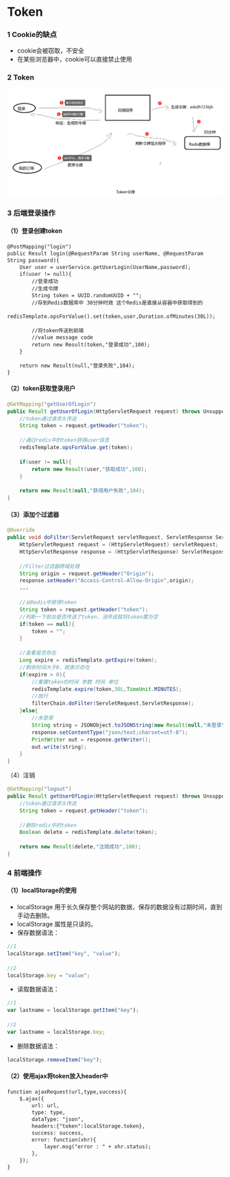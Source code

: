 # Token

### 1 Cookie的缺点

* cookie会被窃取，不安全
* 在某些浏览器中，cookie可以直接禁止使用



### 2 Token

![token](.\imgs\token.png)



### 3 后端登录操作

#### （1）登录创建token

```
@PostMapping("login")
public Result login(@RequestParam String userName, @RequestParam String password){
	User user = userService.getUserLogin(UserName,password);
	if(user != null){
		//登录成功
		//生成令牌
		String token = UUID.randomUUID + "";
		//存到Redis数据库中 30分钟时效 这个Redis是直接从容器中获取得到的
		redisTemplate.opsForValue().set(token,user,Duration.ofMinutes(30L));
		
		//将token传送到前端
		//value message code 
		return new Result(token,"登录成功",100);
	}
	
	return new Result(null,"登录失败",104);
}
```



#### （2）token获取登录用户 

```java
@GetMapping("getUserOfLogin")
public Result getUserOfLogin(HttpServletRequest request) throws Unsuppor..{
    //token通过请求头传送
    String token = request.getHeader("token");
    
    //通过redis中的token获得user信息 
    redisTemplate.opsForValue.get(token);
    
    if(user != null){
        return new Result(user,"获取成功",100);
    }
    
    return new Result(null,"获得用户失败",104);
}
```



#### （3）添加个过滤器

```java
@Override
public void doFilter(ServletRequest servletRequest, ServletResponse ServletResponse){
    HttpServletRequest request = (HttpServletRequest) servletRequest;
    HttpServletResponse response = (HttpServletResponse) ServletResponse;
    
    //Filter过滤器跨域处理
    String origin = request.getHeader("Origin");
    response.setHeader("Access-Control-Allow-Origin",origin);
    ...
        
    //从Redis中获得token
    String token = request.getHeader("token"); 
    //判断一下前台是否传送了token，没传送就将token置为空
    if(token == null){
        token = "";
    }
    
    //查看是否存在
    Long expire = redisTemplate.getExpire(token);
    //剩余时间大于0，就表示存在
    if(expire > 0){
        //重置token的时间 参数 时间 单位
        redisTemplate.expire(token,30L,TimeUnit.MINUTES);
        //放行
        filterChain.doFilter(ServletRequest,ServletResponse);
    }else{
        //未登录
        String string = JSONObject.toJSONString(new Result(null,"未登录",103));
        response.setContentType("json/text;charset=utf-8");
        PrintWriter out = response.getWriter();
        out.write(string);
    } 
}

```

（4）注销

```java
@GetMapping("logout")
public Result getUserOfLogin(HttpServletRequest request) throws Unsuppor..{
    //token通过请求头传送
    String token = request.getHeader("token");
    
    //删除redis中的token 
    Boolean delete = redisTemplate.delete(token);
    
    return new Result(delete,"注销成功",100);
}
```







### 4 前端操作

#### （1）localStorage的使用

* localStorage 用于长久保存整个网站的数据，保存的数据没有过期时间，直到手动去删除。
* localStorage 属性是只读的。
* 保存数据语法：

```javascript
//1
localStorage.setItem("key", "value");

//2
localStorage.key = "value";
```

* 读取数据语法：

```js
//1
var lastname = localStorage.getItem("key");

//2
var lastname = localStorage.key;
```

* 删除数据语法：

```javascript
localStorage.removeItem("key");
```



#### （2）使用ajax将token放入header中

```ajax
function ajaxRequest(url,type,success){
	$.ajax({
		url: url,
		type: type,
		dataType: "json",
		headers:{"token":localStorage.token},
		success: success,
		error: function(xhr){
			layer.msg("error : " + xhr.status);
		},		
	});
}
```

